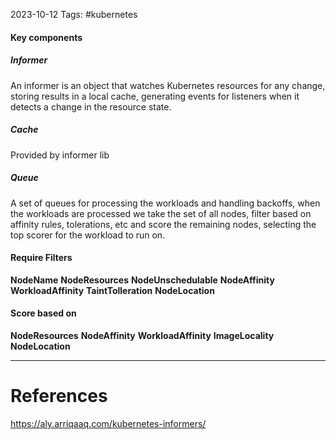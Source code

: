2023-10-12
Tags: #kubernetes 
#### Key components

##### Informer
An informer is an object that watches Kubernetes resources for any change, storing results in a local cache, generating events for listeners when it detects a change in the resource state.
##### Cache
Provided by informer lib
##### Queue
A set of queues for processing the workloads and handling backoffs, when the workloads are processed we take the set of all nodes, filter based on affinity rules, tolerations, etc and score the remaining nodes, selecting the top scorer for the workload to run on.

#### Require Filters

**NodeName**
**NodeResources**
**NodeUnschedulable**
**NodeAffinity**
**WorkloadAffinity**
**TaintTolleration**
**NodeLocation**

#### Score based on

**NodeResources**
**NodeAffinity**
**WorkloadAffinity**
**ImageLocality**
**NodeLocation**


---
# References

https://aly.arriqaaq.com/kubernetes-informers/
